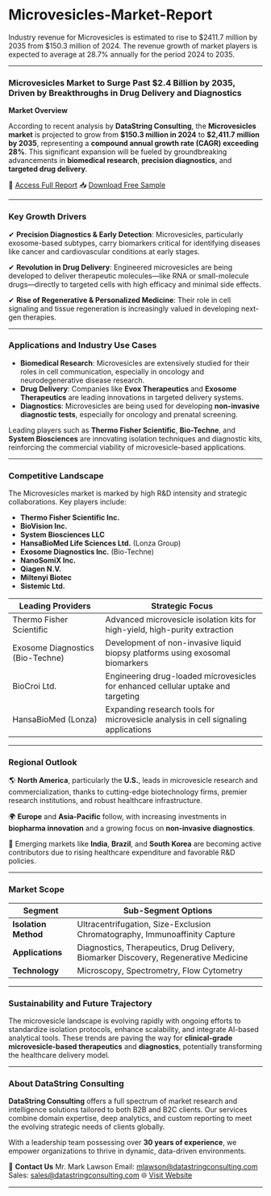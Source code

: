 # Microvesicles-Market-Report

Industry revenue for Microvesicles is estimated to rise to $2411.7 million by 2035 from $150.3 million of 2024. The revenue growth of market players is expected to average at 28.7% annually for the period 2024 to 2035.



---

### **Microvesicles Market to Surge Past \$2.4 Billion by 2035, Driven by Breakthroughs in Drug Delivery and Diagnostics**

**Market Overview**

According to recent analysis by **DataString Consulting**, the **Microvesicles market** is projected to grow from **\$150.3 million in 2024** to **\$2,411.7 million by 2035**, representing a **compound annual growth rate (CAGR) exceeding 28%**. This significant expansion will be fueled by groundbreaking advancements in **biomedical research**, **precision diagnostics**, and **targeted drug delivery**.

📘 [Access Full Report](https://datastringconsulting.com/industry-analysis/microvesicles-market-research-report)
📥 [Download Free Sample](https://datastringconsulting.com/downloadsample/microvesicles-market-research-report)

---

### **Key Growth Drivers**

✔ **Precision Diagnostics & Early Detection**: Microvesicles, particularly exosome-based subtypes, carry biomarkers critical for identifying diseases like cancer and cardiovascular conditions at early stages.

✔ **Revolution in Drug Delivery**: Engineered microvesicles are being developed to deliver therapeutic molecules—like RNA or small-molecule drugs—directly to targeted cells with high efficacy and minimal side effects.

✔ **Rise of Regenerative & Personalized Medicine**: Their role in cell signaling and tissue regeneration is increasingly valued in developing next-gen therapies.

---

### **Applications and Industry Use Cases**

* **Biomedical Research**: Microvesicles are extensively studied for their roles in cell communication, especially in oncology and neurodegenerative disease research.
* **Drug Delivery**: Companies like **Evox Therapeutics** and **Exosome Therapeutics** are leading innovations in targeted delivery systems.
* **Diagnostics**: Microvesicles are being used for developing **non-invasive diagnostic tests**, especially for oncology and prenatal screening.

Leading players such as **Thermo Fisher Scientific**, **Bio-Techne**, and **System Biosciences** are innovating isolation techniques and diagnostic kits, reinforcing the commercial viability of microvesicle-based applications.

---

### **Competitive Landscape**

The Microvesicles market is marked by high R\&D intensity and strategic collaborations. Key players include:

* **Thermo Fisher Scientific Inc.**
* **BioVision Inc.**
* **System Biosciences LLC**
* **HansaBioMed Life Sciences Ltd.** (Lonza Group)
* **Exosome Diagnostics Inc.** (Bio-Techne)
* **NanoSomiX Inc.**
* **Qiagen N.V.**
* **Miltenyi Biotec**
* **Sistemic Ltd.**

| **Leading Providers**            | **Strategic Focus**                                                               |
| -------------------------------- | --------------------------------------------------------------------------------- |
| Thermo Fisher Scientific         | Advanced microvesicle isolation kits for high-yield, high-purity extraction       |
| Exosome Diagnostics (Bio-Techne) | Development of non-invasive liquid biopsy platforms using exosomal biomarkers     |
| BioCroi Ltd.                     | Engineering drug-loaded microvesicles for enhanced cellular uptake and targeting  |
| HansaBioMed (Lonza)              | Expanding research tools for microvesicle analysis in cell signaling applications |

---

### **Regional Outlook**

🌎 **North America**, particularly the **U.S.**, leads in microvesicle research and commercialization, thanks to cutting-edge biotechnology firms, premier research institutions, and robust healthcare infrastructure.

🌍 **Europe** and **Asia-Pacific** follow, with increasing investments in **biopharma innovation** and a growing focus on **non-invasive diagnostics**.

🌱 Emerging markets like **India**, **Brazil**, and **South Korea** are becoming active contributors due to rising healthcare expenditure and favorable R\&D policies.

---

### **Market Scope**

| **Segment**          | **Sub-Segment Options**                                                              |
| -------------------- | ------------------------------------------------------------------------------------ |
| **Isolation Method** | Ultracentrifugation, Size-Exclusion Chromatography, Immunoaffinity Capture           |
| **Applications**     | Diagnostics, Therapeutics, Drug Delivery, Biomarker Discovery, Regenerative Medicine |
| **Technology**       | Microscopy, Spectrometry, Flow Cytometry                                             |

---

### **Sustainability and Future Trajectory**

The microvesicle landscape is evolving rapidly with ongoing efforts to standardize isolation protocols, enhance scalability, and integrate AI-based analytical tools. These trends are paving the way for **clinical-grade microvesicle-based therapeutics** and **diagnostics**, potentially transforming the healthcare delivery model.

---

### **About DataString Consulting**

**DataString Consulting** offers a full spectrum of market research and intelligence solutions tailored to both B2B and B2C clients. Our services combine domain expertise, deep analytics, and custom reporting to meet the evolving strategic needs of clients globally.

With a leadership team possessing over **30 years of experience**, we empower organizations to thrive in dynamic, data-driven environments.

📧 **Contact Us**
Mr. Mark Lawson
Email: [mlawson@datastringconsulting.com](mailto:mlawson@datastringconsulting.com)
Sales: [sales@datastringconsulting.com](mailto:sales@datastringconsulting.com)
🌐 [Visit Website](https://datastringconsulting.com)

---


